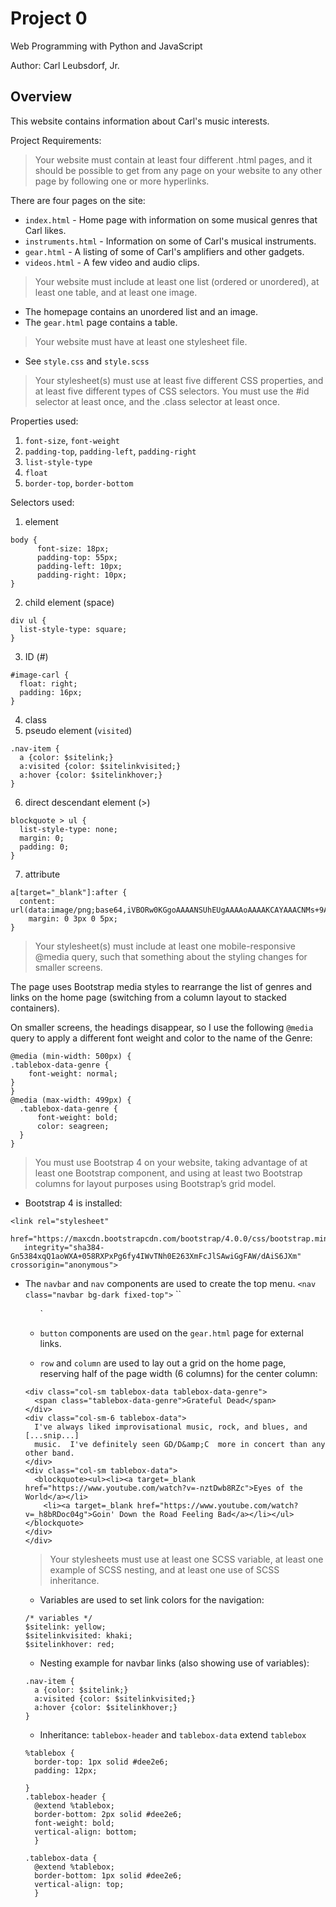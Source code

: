 # Project 0

Web Programming with Python and JavaScript

Author: Carl Leubsdorf, Jr.

## Overview

This website contains information about Carl's music interests.


Project Requirements:
> Your website must contain at least four different .html pages, and it should be possible to get from any page on your website to any other page by following one or more hyperlinks.

There are four pages on the site:
* `index.html` - Home page with information on some musical genres that Carl likes.
* `instruments.html` - Information on some of Carl's musical instruments.
* `gear.html` - A listing of some of Carl's amplifiers and other gadgets.
* `videos.html` - A few video and audio clips.

> Your website must include at least one list (ordered or unordered), at least one table, and at least one image.

* The homepage contains an unordered list and an image.
* The `gear.html` page contains a table.

> Your website must have at least one stylesheet file.

* See `style.css` and `style.scss`

> Your stylesheet(s) must use at least five different CSS properties, and at least five different types of CSS selectors. You must use the #id selector at least once, and the .class selector at least once.

Properties used:
1. `font-size`, `font-weight`
2. `padding-top`, `padding-left`, `padding-right`
3. `list-style-type`
4. `float`
5. `border-top`, `border-bottom`

Selectors used:

1. element
```
body {
      font-size: 18px;
      padding-top: 55px;
      padding-left: 10px;
      padding-right: 10px;
}
```
2. child element (space)
```
div ul {
  list-style-type: square;
}
```

3. ID (#)
```
#image-carl {
  float: right;
  padding: 16px;
}
```

4. class
5. pseudo element (`visited`)
```
.nav-item {
  a {color: $sitelink;}
  a:visited {color: $sitelinkvisited;}
  a:hover {color: $sitelinkhover;}
}
```

6. direct descendant element (>)
```
blockquote > ul {
  list-style-type: none;
  margin: 0;
  padding: 0;
}
```


7. attribute
```
a[target="_blank"]:after {
  content: url(data:image/png;base64,iVBORw0KGgoAAAANSUhEUgAAAAoAAAAKCAYAAACNMs+9AAAAQElEQVR42qXKwQkAIAxDUUdxtO6/RBQkQZvSi8I/pL4BoGw/XPkh4XigPmsUgh0626AjRsgxHTkUThsG2T/sIlzdTsp52kSS1wAAAABJRU5ErkJggg==);
    margin: 0 3px 0 5px;
}
```

> Your stylesheet(s) must include at least one mobile-responsive @media query, such that something about the styling changes for smaller screens.

The page uses Bootstrap media styles to rearrange the list of genres and links on the home page (switching from a column layout to stacked containers).

On smaller screens, the headings disappear, so I use the following `@media` query to apply a different font weight and color to the name of the Genre:
```
@media (min-width: 500px) {
.tablebox-data-genre {
    font-weight: normal;
}
}
@media (max-width: 499px) {
  .tablebox-data-genre {
      font-weight: bold;
      color: seagreen;
  }
}
```

> You must use Bootstrap 4 on your website, taking advantage of at least one Bootstrap component, and using at least two Bootstrap columns for layout purposes using Bootstrap’s grid model.

* Bootstrap 4 is installed:
```
<link rel="stylesheet"
   href="https://maxcdn.bootstrapcdn.com/bootstrap/4.0.0/css/bootstrap.min.css"
   integrity="sha384-Gn5384xqQ1aoWXA+058RXPxPg6fy4IWvTNh0E263XmFcJlSAwiGgFAW/dAiS6JXm" crossorigin="anonymous">
```

* The `navbar` and `nav` components are used to create the top menu.
`<nav class="navbar bg-dark fixed-top">`
``<ul class="nav justify-content-end">`

* `button` components are used on the `gear.html` page for external links.

* `row` and `column` are used to lay out a grid on the home page, reserving half of the page width (6 columns) for the center column:
```
<div class="col-sm tablebox-data tablebox-data-genre">
  <span class="tablebox-data-genre">Grateful Dead</span>
</div>
<div class="col-sm-6 tablebox-data">
  I've always liked improvisational music, rock, and blues, and
[...snip...]
  music.  I've definitely seen GD/D&amp;C  more in concert than any other band.
</div>
<div class="col-sm tablebox-data">
  <blockquote><ul><li><a target=_blank href="https://www.youtube.com/watch?v=-nztDwb8RZc">Eyes of the World</a></li>
    <li><a target=_blank href="https://www.youtube.com/watch?v=_h8bRDoc04g">Goin' Down the Road Feeling Bad</a></li></ul></blockquote>
</div>
</div>
```

> Your stylesheets must use at least one SCSS variable, at least one example of SCSS nesting, and at least one use of SCSS inheritance.

* Variables are used to set link colors for the navigation:
```
/* variables */
$sitelink: yellow;
$sitelinkvisited: khaki;
$sitelinkhover: red;
```

* Nesting example for navbar links (also showing use of variables):
```
.nav-item {
  a {color: $sitelink;}
  a:visited {color: $sitelinkvisited;}
  a:hover {color: $sitelinkhover;}
}
```

* Inheritance: `tablebox-header` and `tablebox-data` extend `tablebox`

```
%tablebox {
  border-top: 1px solid #dee2e6;
  padding: 12px;

}
.tablebox-header {
  @extend %tablebox;
  border-bottom: 2px solid #dee2e6;
  font-weight: bold;
  vertical-align: bottom;
  }

.tablebox-data {
  @extend %tablebox;
  border-bottom: 1px solid #dee2e6;
  vertical-align: top;
  }
  ```
